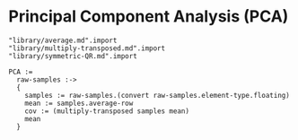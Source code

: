 Principal Component Analysis (PCA)
==================================

    "library/average.md".import
    "library/multiply-transposed.md".import
    "library/symmetric-QR.md".import

    PCA :=
      raw-samples :->
      {
        samples := raw-samples.(convert raw-samples.element-type.floating)
        mean := samples.average-row
        cov := (multiply-transposed samples mean)
        mean
      }
